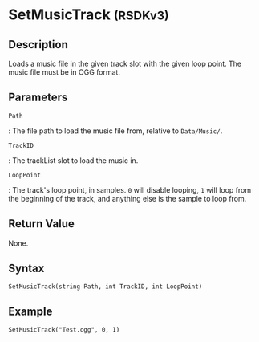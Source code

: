 # SetMusicTrack <small>(RSDKv3)</small>

## Description
Loads a music file in the given track slot with the given loop point. The music file must be in OGG format.

## Parameters
`Path`

:   The file path to load the music file from, relative to `Data/Music/`.

`TrackID`

:   The trackList slot to load the music in.

`LoopPoint`

:   The track's loop point, in samples. `0` will disable looping, `1` will loop from the beginning of the track, and anything else is the sample to loop from.

## Return Value
None.

## Syntax
```
SetMusicTrack(string Path, int TrackID, int LoopPoint)
```

## Example
```
SetMusicTrack("Test.ogg", 0, 1)
```